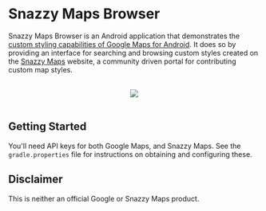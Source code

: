 Snazzy Maps Browser
===================

Snazzy Maps Browser is an Android application that demonstrates the
[custom styling capabilities of Google Maps for Android][custom-styles].
It does so by providing an interface for searching and browsing custom
styles created on the [Snazzy Maps][snazzymaps] website, a community
driven portal for contributing custom map styles.

<p align="center"><br><img src="https://github.com/stephenmcd/snazzymaps-browser/blob/master/screenshot.png"><br><br></p>

Getting Started
---------------

You'll need API keys for both Google Maps, and Snazzy Maps. See the
`gradle.properties` file for instructions on obtaining and configuring
these.

Disclaimer
----------

This is neither an official Google or Snazzy Maps product.

[custom-styles]: https://developers.google.com/maps/documentation/android-api/styling
[snazzymaps]: https://snazzymaps.com